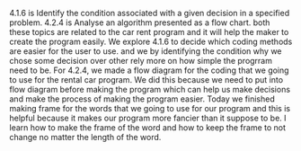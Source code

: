 4.1.6 is Identify the condition associated with a given decision in a specified problem.
4.2.4 is 	Analyse an algorithm presented as a flow chart.
both these topics are related to the car rent program and it will help the maker to create the program easily.
We explore 4.1.6 to decide which coding methods are easier for the user to use. 
and we by identifying the condition why we chose some decision over other rely more on how simple the progrram need to be. 
For 4.2.4, we made a flow diagram for the coding that we going to use for the rental car program. 
We did this because we need to put into flow diagram before making the program which can help us make decisions and make the 
process of making the program easier. 
Today we finished making frame for the words that we going to use for our program
and this is helpful because it makes our program more fancier than it suppose to be.
I learn how to make the frame of the word and how to keep the frame to not change no matter the length of the word. 

